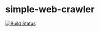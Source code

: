 # simple-web-crawler
[![Build Status](https://travis-ci.org/krishnabitmca/simple-web-crawler.svg?branch=master)](https://travis-ci.org/krishnabitmca/simple-web-crawler)
